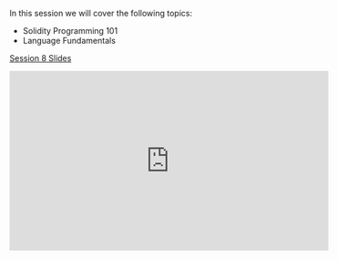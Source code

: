 In this session we will cover the following topics:

- Solidity Programming 101
- Language Fundamentals

[Session 8 Slides](https://docs.google.com/presentation/d/16maVPkhW7WMzPghA6ECCo6L--gZ-CpCphMHmBMvM1cE/edit#slide=id.p2)

<iframe width="560" height="315" src="https://www.youtube.com/embed/mlmOcGi6hsc" title="YouTube video player" frameborder="0" allow="accelerometer; autoplay; clipboard-write; encrypted-media; gyroscope; picture-in-picture; web-share" allowfullscreen></iframe>